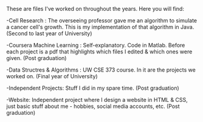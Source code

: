 These are files I've worked on throughout the years. Here you will find:

-Cell Research : The overseeing professor gave me an algorithm to simulate a cancer cell's growth. This is my implementation of that algorithm in Java. (Second to last year of University)

-Coursera Machine Learning : Self-explanatory. Code in Matlab. Before each project is a pdf that highlights which files I edited & which ones were given. (Post graduation)

-Data Structres & Algorithms : UW CSE 373 course. In it are the projects we worked on. (Final year of University)

-Independent Projects: Stuff I did in my spare time. (Post graduation)

-Website: Independent project where I design a website in HTML & CSS, just basic stuff about me - hobbies, social media accounts, etc. (Post graduation)
